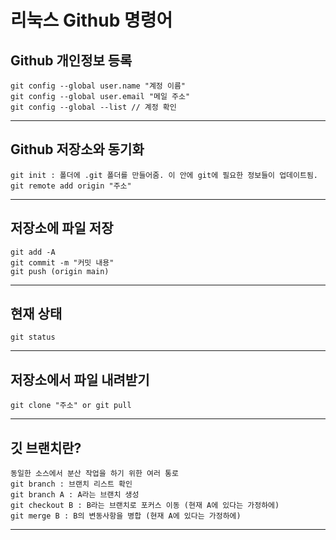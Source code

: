 # 리눅스 Github 명령어
## Github 개인정보 등록
```
git config --global user.name "계정 이름"
git config --global user.email "메일 주소"
git config --global --list // 계정 확인
```
- - -
## Github 저장소와 동기화
```
git init : 폴더에 .git 폴더를 만들어줌. 이 안에 git에 필요한 정보들이 업데이트됨.
git remote add origin "주소"
```
- - -
## 저장소에 파일 저장
```
git add -A
git commit -m "커밋 내용"
git push (origin main)
```
- - -
## 현재 상태
```
git status
```
- - -
## 저장소에서 파일 내려받기
```
git clone "주소" or git pull
```
- - -

## 깃 브랜치란?
```
동일한 소스에서 분산 작업을 하기 위한 여러 통로
git branch : 브랜치 리스트 확인
git branch A : A라는 브랜치 생성
git checkout B : B라는 브랜치로 포커스 이동 (현재 A에 있다는 가정하에)
git merge B : B의 변동사항을 병합 (현재 A에 있다는 가정하에)
```
- - -
